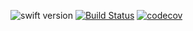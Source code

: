 ![swift version](https://img.shields.io/badge/Swift-4.2-F16D39.svg?style=flat)
[![Build Status](https://travis-ci.org/kimtaesu/GitHubCloneiOS.svg?branch=develop)](https://travis-ci.org/kimtaesu/GitHubCloneiOS)
[![codecov](https://codecov.io/gh/kimtaesu/GitHubCloneiOS/branch/develop/graph/badge.svg)](https://codecov.io/gh/kimtaesu/GitHubCloneiOS)
